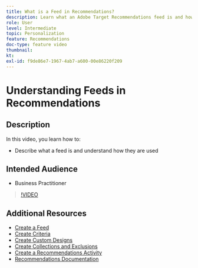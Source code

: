 ```yaml
---
title: What is a Feed in Recommendations?
description: Learn what an Adobe Target Recommendations feed is and how it is used
role: User
level: Intermediate
topic: Personalization
feature: Recommendations
doc-type: feature video
thumbnail:
kt:
exl-id: f9de86e7-1967-4ab7-a600-00e86220f209
---
```

# Understanding Feeds in Recommendations

## Description

In this video, you learn how to:

* Describe what a feed is and understand how they are used

## Intended Audience

* Business Practitioner

>[!VIDEO](https://video.tv.adobe.com/v/27695?quality=12)

## Additional Resources

* [Create a Feed](create-a-feed.md)
* [Create Criteria](create-criteria.md)
* [Create Custom Designs](create-custom-designs.md)
* [Create Collections and Exclusions](create-collections-and-exclusions.md)
* [Create a Recommendations Activity](create-a-recommendations-activity.md)
* [Recommendations Documentation](https://docs.adobe.com/content/help/en/target/using/recommendations/recommendations.html)
